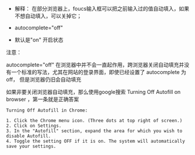 
* 解释： 在部分浏览器上，foucs输入框可以把之前输入过的值自动填入，如果不想自动填入，可以关掉它；

* autocomplete="off"

* 默认是"on" 开启状态

注意：

autocomplete="off" 在浏览器中并不会一直起作用，跨浏览器关闭自动填充并没有一个标准的写法，尤其在网站的登录界面，即使已经设置了 autocomplete 为 off， 但是浏览器仍旧会自动填充

如果非要关闭浏览器自动填充，那么使用google搜索 Turning Off Autofill on browser ，第一条就是正确答案

```步骤
Turning Off Autofill in Chrome:

1. Click the Chrome menu icon. (Three dots at top right of screen.)
2. Click on Settings.
3. In the "Autofill" section, expand the area for which you wish to disable Autofill.
4. Toggle the setting OFF if it is on. The system will automatically save your settings.
```